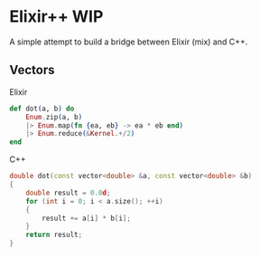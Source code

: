 # Elixir++ WIP
A simple attempt to build a bridge between Elixir (mix) and C++.

## Vectors

Elixir
```elixir
def dot(a, b) do
    Enum.zip(a, b)
    |> Enum.map(fn {ea, eb} -> ea * eb end)
    |> Enum.reduce(&Kernel.+/2)
end
```

C++
```cpp
double dot(const vector<double> &a, const vector<double> &b)
{
    double result = 0.0d;
    for (int i = 0; i < a.size(); ++i) 
    {
        result += a[i] * b[i];    
    }
    return result;
}
```